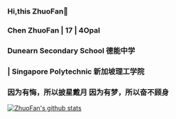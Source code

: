 ### Hi,this ZhuoFan👋
### Chen ZhuoFan | 17 | 4Opal 
### Dunearn Secondary School 德能中学
### | Singapore Polytechnic 新加坡理工学院
### 因为有悔，所以披星戴月  因为有梦，所以奋不顾身

[![ZhuoFan's github stats](https://github-readme-stats.vercel.app/api?username=zhuofan-16)](https://github.com/zhuofan-16)

